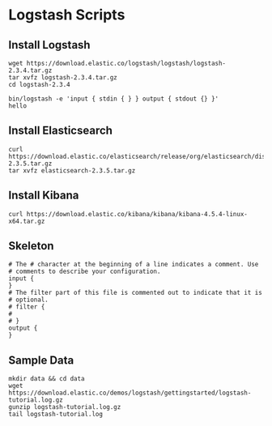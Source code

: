 # Logstash Scripts

## Install Logstash
```
wget https://download.elastic.co/logstash/logstash/logstash-2.3.4.tar.gz
tar xvfz logstash-2.3.4.tar.gz
cd logstash-2.3.4
```

```
bin/logstash -e 'input { stdin { } } output { stdout {} }'
hello
```

## Install Elasticsearch

```
curl https://download.elastic.co/elasticsearch/release/org/elasticsearch/distribution/tar/elasticsearch/2.3.5/elasticsearch-2.3.5.tar.gz
tar xvfz elasticsearch-2.3.5.tar.gz
```

## Install Kibana
```
curl https://download.elastic.co/kibana/kibana/kibana-4.5.4-linux-x64.tar.gz
```

## Skeleton

```properties
# The # character at the beginning of a line indicates a comment. Use
# comments to describe your configuration.
input {
}
# The filter part of this file is commented out to indicate that it is
# optional.
# filter {
#
# }
output {
}
```

## Sample Data

```shell
mkdir data && cd data
wget https://download.elastic.co/demos/logstash/gettingstarted/logstash-tutorial.log.gz
gunzip logstash-tutorial.log.gz
tail logstash-tutorial.log
```